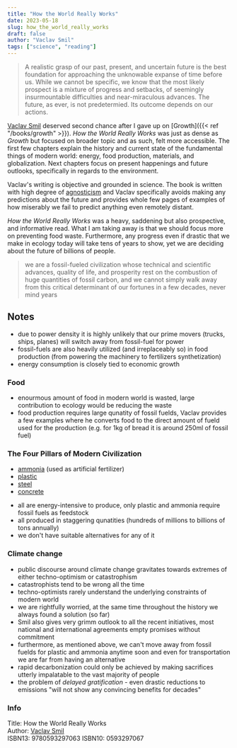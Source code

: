 ```yaml
---
title: "How the World Really Works"
date: 2023-05-18
slug: how_the_world_really_works
draft: false
author: "Vaclav Smil"
tags: ["science", "reading"]
---
```


> A realistic grasp of our past, present, and uncertain future is the best foundation for approaching the unknowable expanse of time before us. While we cannot be specific, we know that the most likely prospect is a mixture of progress and setbacks, of seemingly insurmountable difficulties and near-miraculous advances. The future, as ever, is not predetermied. Its outcome depends on our actions.

[Vaclav Smil](https://en.wikipedia.org/wiki/Vaclav_Smil) deserved second chance after I gave up on [Growth]({{< ref "/books/growth" >}}). _How the World Really Works_ was just as dense as _Growth_ but focused on broader topic and as such, felt more accessible. The first few chapters explain the history and current state of the fundamental things of modern world: energy, food production, materials, and globalization. Next chapters focus on present happenings and future outlooks, specifically in regards to the environment.

Vaclav's writing is objective and grounded in science. The book is written with high degree of [agnosticism](https://en.wikipedia.org/wiki/Agnosticism) and Vaclav specifically avoids making any predictions about the future and provides whole few pages of examples of how miserably we fail to predict anything even remotely distant.

_How the World Really Works_ was a heavy, saddening but also prospective, and informative read. What I am taking away is that we should focus more on preventing food waste. Furthermore, any progress even if drastic that we make in ecology today will take tens of years to show, yet we are deciding about the future of billions of people.

> we are a fossil-fueled civilization whose technical and scientific advances, quality of life, and prosperity rest on the combustion of huge quantities of fossil carbon, and we cannot simply walk away from this critical determinant of our fortunes in a few decades, never mind years

## Notes

- due to power density it is highly unlikely that our prime movers (trucks, ships, planes) will switch away from fossil-fuel for power
- fossil-fuels are also heavily utilized (and irreplaceably so) in food production (from powering the machinery to fertilizers synthetization)
- energy consumption is closely tied to economic growth

### Food

- enourmous amount of food in modern world is wasted, large contribution to ecology would be reducing the waste
- food production requires large qunatity of fossil fuelds, Vaclav provides a few examples where he converts food to the direct amount of fueld used for the production (e.g. for 1kg of bread it is around 250ml of fossil fuel)

### The Four Pillars of Modern Civilization

- [ammonia](https://en.wikipedia.org/wiki/Ammonia) (used as artificial fertilizer)
- [plastic](https://en.wikipedia.org/wiki/Plastic)
- [steel](https://en.wikipedia.org/wiki/Steel)
- [concrete](https://en.wikipedia.org/wiki/Concrete)

<!---->

- all are energy-intensive to produce, only plastic and ammonia require fossil fuels as feedstock
- all produced in staggering qunatities (hundreds of millions to billions of tons annually)
- we don't have suitable alternatives for any of it

### Climate change

- public discourse around climate change gravitates towards extremes of either techno-optimism or catastrophism
- catastrophists tend to be wrong all the time
- techno-optimists rarely understand the underlying constraints of modern world
- we are rightfully worried, at the same time throughout the history we always found a solution (so far)
- Smil also gives very grimm outlook to all the recent initiatives, most national and international agreements empty promises without commitment
- furthermore, as mentioned above, we can't move away from fossil fuelds for plastic and ammonia anytime soon and even for transportation we are far from having an alternative
- rapid decarbonization could only be achieved by making sacrifices utterly impalatable to the vast majority of people
- the problem of _delayed gratification_ - even drastic reductions to emissions "will not show any convincing benefits for decades"

### Info

Title: How the World Really Works\
Author: [Vaclav Smil](https://en.wikipedia.org/wiki/Vaclav_Smi)\
ISBN13: 9780593297063
ISBN10: 0593297067

